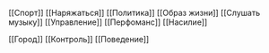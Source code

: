[[Спорт]]
[[Наряжаться]]
[[Политика]]
[[Образ жизни]]
[[Слушать музыку]]
[[Управление]]
[[Перфоманс]]
[[Насилие]]

[[Город]]
[[Контроль]]
[[Поведение]]